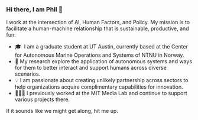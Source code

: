 ### Hi there, I am Phil 👋

I work at the intersection of AI, Human Factors, and Policy.  My mission is to facilitate a human-machine relationship that is sustainable, productive, and fun.

- 🎓  I am a graduate student at UT Austin, currently based at the Center for Autonomous Marine Operations and Systems of NTNU in Norway.
- 🔬 My research explore the application of autonomous systems and ways for them to better interact and support humans across diverse scenarios. 
- 💡 I am passionate about creating unlikely partnership across sectors to help organizations acquire complimentary capabilities for innovation.
- 🧑🏽‍🔬 I previously worked at the MIT Media Lab and continue to support various projects there.

If it sounds like we might get along, hit me up.
